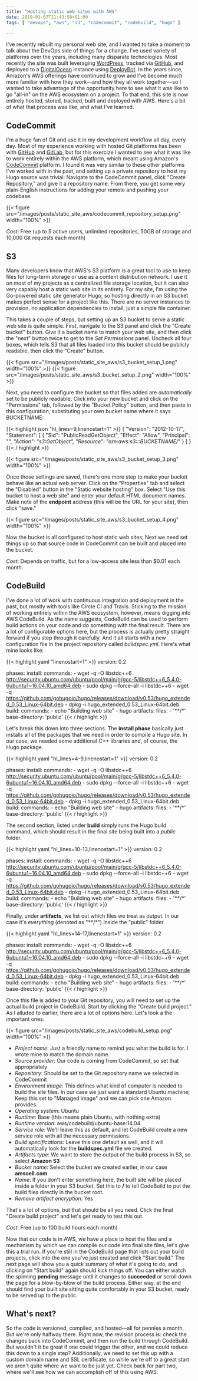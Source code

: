 ```yaml
---
title: "Hosting static web sites with AWS"
date: 2019-01-07T11:43:58+01:00
tags: [ "devops", "aws", "s3", "codecommit", "codebuild", "hugo" ]

---
```


I've recently rebuilt my personal web site, and I wanted to take a moment to talk about the DevOps side of things for a change. I've used variety of platforms over the years, including many disparate technologies. Most recently the site was built leveraging [WordPress](https://wordpress.com), tracked via [GitHub](https://github.com), and deployed to a [DigitalOcean](https://www.digitalocean.com) instance using [DeployBot](https://deploybot.com). In the years since, Amazon's AWS offerings have continued to grow and I've become much more familiar with how they work—and how they all work together—so I wanted to take advantage of the opportunity here to see what it was like to go "all-in" on the AWS ecosystem on a project. To that end, this site is now entirely hosted, stored, tracked, built and deployed with AWS. Here's a bit of what that process was like, and what I've learned.

## CodeCommit

I'm a huge fan of Git and use it in my development workflow all day, every day. Most of my experience working with hosted Git platforms has been with [GitHub](https://github.com/amsoell) and [GitLab](https://gitlab.com/amsoell), but for this exercize I wanted to see what it was like to work entirely within the AWS platform, which meant using Amazon's [CodeCommit](https://aws.amazon.com/codecommit/) platform. I found it was very similar to these other platforms I've worked with in the past, and setting up a private repository to host my Hugo source was trivial: Navigate to the CodeCommit panel, click "Create Repository," and give it a repository name. From there, you get some very plain-English instructions for adding your remote and pushing your codebase.

{{< figure src="/images/posts/static_site_aws/codecommit_repository_setup.png" width="100%" >}}

*Cost*: Free (up to 5 active users, unlimited repositories, 50GB of storage and 10,000 Git requests each month)

## S3

Many developers know that AWS's S3 platform is a great tool to use to keep files for long-term storage or use as a content distribution network. I use it on most of my projects as a centralized file storage location, but it can also very capably host a static web site in its entirety. For my site, I'm using the Go-powered static site generator Hugo, so hosting directly in an S3 bucket makes perfect sense for a project like this. There are no server instances to provision, no application dependencies to install, just a simple file container.

This takes a couple of steps, but setting up an S3 bucket to serve a static web site is quite simple. First, navigate to the S3 panel and click the "Create bucket" button. Give it a bucket name to match your web site, and then click the "next" button twice to get to the *Set Permissions* panel. Uncheck all four boxes, which tells S3 that all files loaded into this bucket should be publicly readable, then click the "Create" button.

{{< figure src="/images/posts/static_site_aws/s3_bucket_setup_1.png" width="100%" >}}
{{< figure src="/images/posts/static_site_aws/s3_bucket_setup_2.png" width="100%" >}}

Next, you need to configure the bucket so that files added are *automatically* set to be publicly readable. Click into your new bucket and click on the "Permissions" tab, followed by the "Bucket Policy" button, and then paste in this configuration, substituting your own bucket name where it says BUCKETNAME:

{{< highlight json "hl_lines=9,linenostart=1" >}}
{
    "Version": "2012-10-17",
    "Statement": [
        {
            "Sid": "PublicReadGetObject",
            "Effect": "Allow",
            "Principal": "*",
            "Action": "s3:GetObject",
            "Resource": "arn:aws:s3:::BUCKETNAME/*"
        }
    ]
}
{{< / highlight >}}

{{< figure src="/images/posts/static_site_aws/s3_bucket_setup_3.png" width="100%" >}}

Once those settings are saved, there's one more step to make your bucket behave like an actual web server. Click on the "Properties" tab and select the "Disabled" button in the "Static website hosting" box. Select "Use this bucket to host a web site" and enter your default HTML document names. Make note of the **endpoint** address (this will be the URL for your site), then click "save."

{{< figure src="/images/posts/static_site_aws/s3_bucket_setup_4.png" width="100%" >}}

Now the bucket is all configured to host static web sites; Next we need set things up so that source code in CodeCommit can be built and placed into the bucket.

*Cost*: Depends on traffic, but for a low-access site less than $0.01 each month.

## CodeBuild

I've done a lot of work with continuous integration and deployment in the past, but mostly with tools like Circle CI and Travis. Sticking to the mission of working entirely within the AWS ecosystem, however, means digging into AWS CodeBuild. As the name suggests, CodeBuild can be used to perform build actions on your code and do something with the final result. There are a lot of configurable options here, but the process is actually pretty straight forward if you step through it carefully. And it all starts with a new configuration file in the project repository called *buildspec.yml*. Here's what mine looks like:

{{< highlight yaml "linenostart=1" >}}
version: 0.2

phases:
    install:
        commands:
            - wget -q -O libstdc++6 http://security.ubuntu.com/ubuntu/pool/main/g/gcc-5/libstdc++6_5.4.0-6ubuntu1~16.04.10_amd64.deb
            - sudo dpkg --force-all -i libstdc++6
            - wget -q https://github.com/gohugoio/hugo/releases/download/v0.53/hugo_extended_0.53_Linux-64bit.deb
            - dpkg -i hugo_extended_0.53_Linux-64bit.deb
    build:
        commands:
            - echo "Building web site"
            - hugo
artifacts:
    files:
      - '**/*'
    base-directory: 'public'
{{< / highlight >}}

Let's break this down into three sections. The **install phase** basically just installs all of the packages that we need in order to compile a Hugo site. In our case, we needed some additional C++ libraries and, of course, the Hugo package.

{{< highlight yaml "hl_lines=4-9,linenostart=1" >}}
version: 0.2

phases:
    install:
        commands:
            - wget -q -O libstdc++6 http://security.ubuntu.com/ubuntu/pool/main/g/gcc-5/libstdc++6_5.4.0-6ubuntu1~16.04.10_amd64.deb
            - sudo dpkg --force-all -i libstdc++6
            - wget -q https://github.com/gohugoio/hugo/releases/download/v0.53/hugo_extended_0.53_Linux-64bit.deb
            - dpkg -i hugo_extended_0.53_Linux-64bit.deb
    build:
        commands:
            - echo "Building web site"
            - hugo
artifacts:
    files:
      - '**/*'
    base-directory: 'public'
{{< / highlight >}}

The second section, listed under **build** simply runs the Hugo build command, which should result in the final site being built into a _public_ folder.

{{< highlight yaml "hl_lines=10-13,linenostart=1" >}}
version: 0.2

phases:
    install:
        commands:
            - wget -q -O libstdc++6 http://security.ubuntu.com/ubuntu/pool/main/g/gcc-5/libstdc++6_5.4.0-6ubuntu1~16.04.10_amd64.deb
            - sudo dpkg --force-all -i libstdc++6
            - wget -q https://github.com/gohugoio/hugo/releases/download/v0.53/hugo_extended_0.53_Linux-64bit.deb
            - dpkg -i hugo_extended_0.53_Linux-64bit.deb
    build:
        commands:
            - echo "Building web site"
            - hugo
artifacts:
    files:
      - '**/*'
    base-directory: 'public'
{{< / highlight >}}

Finally, under **artifacts**, we list out which files we treat as output. In our case it's _everything_ (denoted as "\*\*/\*") inside the "public" folder.

{{< highlight yaml "hl_lines=14-17,linenostart=1" >}}
version: 0.2

phases:
    install:
        commands:
            - wget -q -O libstdc++6 http://security.ubuntu.com/ubuntu/pool/main/g/gcc-5/libstdc++6_5.4.0-6ubuntu1~16.04.10_amd64.deb
            - sudo dpkg --force-all -i libstdc++6
            - wget -q https://github.com/gohugoio/hugo/releases/download/v0.53/hugo_extended_0.53_Linux-64bit.deb
            - dpkg -i hugo_extended_0.53_Linux-64bit.deb
    build:
        commands:
            - echo "Building web site"
            - hugo
artifacts:
    files:
      - '**/*'
    base-directory: 'public'
{{< / highlight >}}

Once this file is added to your Git repository, you will need to set up the actual build project in CodeBuild. Start by clicking the "Create build project." As I alluded to earlier, there are a lot of options here. Let's look a the important ones:

{{< figure src="/images/posts/static_site_aws/codebuild_setup.png" width="100%" >}}

+ _Project name_: Just a friendly name to remind you what the build is for. I wrote mine to match the domain name.  
+ _Source provider_: Our code is coming from CodeCommit, so set that appropriately  
+ _Repository_: Should be set to the Git repository name we selected in CodeCommit  
+ _Environment image_: This defines what kind of computer is needed to build the site files. In our case we just want a standard Ubuntu machine; Keep this set to "Managed image" and we can pick one Amazon provides.  
+ _Operating system_: Ubuntu  
+ _Runtime_: Base (this means plain Ubuntu, with nothing extra)  
+ _Runtime version_: aws/codebuild/ubuntu-base:14.04  
+ _Service role_: We'll leave this as default, and let CodeBuild create a new service role with all the necessary permissions.  
+ _Build specifications_: Leave this one default as well, and it will automatically look for the **buildspec.yml** file we created.
+ _Artifacts type_: We want to store the output of the build process in S3, so select **Amazon S3**
+ _Bucket name_: Select the bucket we created earlier, in our case **amsoell.com**
+ _Name_: If you don't enter something here, the built site will be placed inside a folder in your S3 bucket. Set this to **/** to tell CodeBuild to put the build files directly in the bucket root.
+ _Remove artifact encryption_: Yes

That's a lot of options, but that should be all you need. Click the final "Create build project" and let's get ready to test this out.

*Cost*: Free (up to 100 build hours each month)

Now that our code is in AWS, we have a place to host the files and a mechanism by which we can compile our code into final site files, let's give this a trial run. If you're still in the CodeBuild page that lists out your build projects, click into the one you've just created and click "Start build." The next page will show you a quick summary of what it's going to do, and clicking on "Start build" again should kick things off. You can either watch the spinning **pending** message until it changes to **succeeded** or scroll down the page for a blow-by-blow of the build process. Either way, at the end should find your built site sitting quite comfortably in your S3 bucket, ready to be served up to the public.

## What's next?

So the code is versioned, compiled, and hosted—all for pennies a month. But we're only halfway there. Right now, the revision process is: check the changes back into CodeCommit, and then run the build through CodeBuild. But wouldn't it be great if one could trigger the other, and we could reduce this down to a single step? Additionally, we need to set this up with a custom domain name and SSL certificate, so while we're off to a great start we aren't quite where we want to be just yet. Check back for part two, where we'll see how we can accomplish off of this using AWS.
